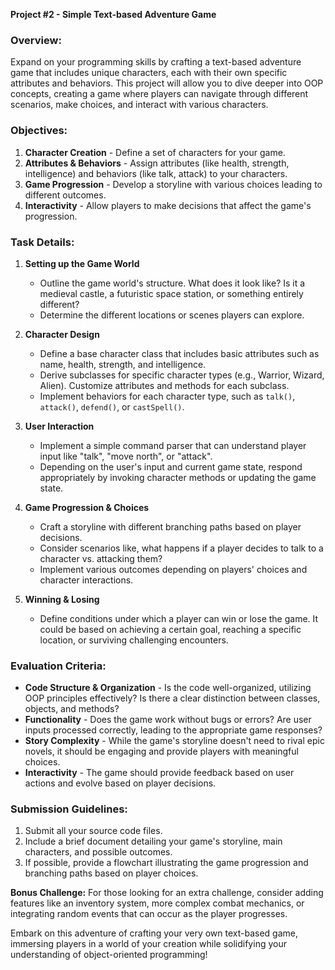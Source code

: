 **Project #2 - Simple Text-based Adventure Game**

### Overview:
Expand on your programming skills by crafting a text-based adventure game that includes unique characters, each with their own specific attributes and behaviors. This project will allow you to dive deeper into OOP concepts, creating a game where players can navigate through different scenarios, make choices, and interact with various characters.

### Objectives:
1. **Character Creation** - Define a set of characters for your game.
2. **Attributes & Behaviors** - Assign attributes (like health, strength, intelligence) and behaviors (like talk, attack) to your characters.
3. **Game Progression** - Develop a storyline with various choices leading to different outcomes.
4. **Interactivity** - Allow players to make decisions that affect the game's progression.

### Task Details:

1. **Setting up the Game World**
    - Outline the game world's structure. What does it look like? Is it a medieval castle, a futuristic space station, or something entirely different?
    - Determine the different locations or scenes players can explore.

2. **Character Design**
    - Define a base character class that includes basic attributes such as name, health, strength, and intelligence.
    - Derive subclasses for specific character types (e.g., Warrior, Wizard, Alien). Customize attributes and methods for each subclass.
    - Implement behaviors for each character type, such as `talk()`, `attack()`, `defend()`, or `castSpell()`.

3. **User Interaction**
    - Implement a simple command parser that can understand player input like "talk", "move north", or "attack".
    - Depending on the user's input and current game state, respond appropriately by invoking character methods or updating the game state.

4. **Game Progression & Choices**
    - Craft a storyline with different branching paths based on player decisions.
    - Consider scenarios like, what happens if a player decides to talk to a character vs. attacking them?
    - Implement various outcomes depending on players' choices and character interactions.

5. **Winning & Losing**
    - Define conditions under which a player can win or lose the game. It could be based on achieving a certain goal, reaching a specific location, or surviving challenging encounters.

### Evaluation Criteria:
- **Code Structure & Organization** - Is the code well-organized, utilizing OOP principles effectively? Is there a clear distinction between classes, objects, and methods?
- **Functionality** - Does the game work without bugs or errors? Are user inputs processed correctly, leading to the appropriate game responses?
- **Story Complexity** - While the game's storyline doesn't need to rival epic novels, it should be engaging and provide players with meaningful choices.
- **Interactivity** - The game should provide feedback based on user actions and evolve based on player decisions.

### Submission Guidelines:
1. Submit all your source code files.
2. Include a brief document detailing your game's storyline, main characters, and possible outcomes.
3. If possible, provide a flowchart illustrating the game progression and branching paths based on player choices.

**Bonus Challenge:** For those looking for an extra challenge, consider adding features like an inventory system, more complex combat mechanics, or integrating random events that can occur as the player progresses.

Embark on this adventure of crafting your very own text-based game, immersing players in a world of your creation while solidifying your understanding of object-oriented programming!